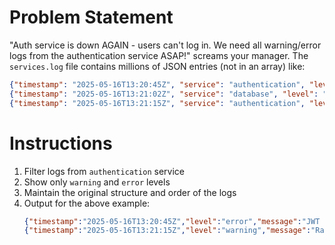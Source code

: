 # Problem Statement

"Auth service is down AGAIN - users can't log in. We need all warning/error logs from the authentication service ASAP!" screams your manager. The `services.log` file contains millions of JSON entries (not in an array) like:

```json
{"timestamp": "2025-05-16T13:20:45Z", "service": "authentication", "level": "error", "info": "JWT validation failed: expired token"}
{"timestamp": "2025-05-16T13:21:02Z", "service": "database", "level": "info", "info": {"query": "SELECT * FROM users", "duration": "45ms"}}
{"timestamp": "2025-05-16T13:21:15Z", "service": "authentication", "level": "warning", "info": {"message": "Rate limit exceeded", "ip": "203.0.113.42"}}
```

# Instructions

1. Filter logs from `authentication` service
2. Show only `warning` and `error` levels
3. Maintain the original structure and order of the logs
4. Output for the above example:
   ```json
   {"timestamp":"2025-05-16T13:20:45Z","level":"error","message":"JWT validation failed: expired token"}
   {"timestamp":"2025-05-16T13:21:15Z","level":"warning","message":"Rate limit exceeded"}
   ```
